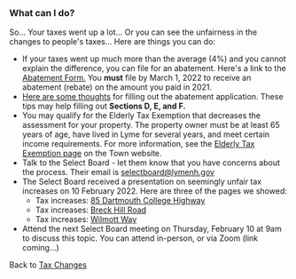 <br />

### What can I do?

So... Your taxes went up a lot...
Or you can see the unfairness in the changes to people's taxes...
Here are things you can do:

-   If your taxes went up much more than the average (4%)
    and you cannot explain the difference,
    you can file for an abatement.
    Here's a link to the [Abatement Form.](https://www.lymenh.gov/sites/g/files/vyhlif4636/f/uploads/revisedabatementform.pdf)
    You **must** file by March 1, 2022 to receive an abatement (rebate) on the amount you paid in 2021.
-  [Here are some thoughts](./Lyme_Tax_Abatement-Feb2022.pdf) for filling out the abatement application.
These tips may help filling out **Sections D, E, and F.**
-   You may qualify for the Elderly Tax Exemption that decreases the assessment for your property.
    The property owner must be at least 65 years of age, have lived in Lyme for several years,
    and meet certain income requirements. For more information, see the
    [Elderly Tax Exemption page](https://www.lymenh.gov/assessing-department/pages/elderly-tax-exemption)
    on the Town website.
-   Talk to the Select Board - let them know that you have concerns about the process.
    Their email is [selectboard@lymenh.gov](mailto:selectboard@lymenh.gov)
- The Select Board received a presentation on seemingly unfair tax increases on 10 February 2022. Here are three of the pages we showed:
   - Tax increases: [85 Dartmouth College Highway](Tax_Increases_85_Dartmouth_College_Highway.pdf)
   - Tax increases: [Breck Hill Road](Tax_Increases_Breck_Hill_Road.pdf)
   - Tax increases: [Wilmott Way](Tax_Increases_Wilmott_Way.pdf)
-   Attend the next Select Board meeting on Thursday, February 10 at 9am to discuss this topic.
    You can attend in-person, or via Zoom (link coming...)

Back to [Tax Changes](./#taxchanges)
